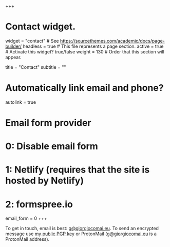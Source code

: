 +++
# Contact widget.
widget = "contact"  # See https://sourcethemes.com/academic/docs/page-builder/
headless = true  # This file represents a page section.
active = true  # Activate this widget? true/false
weight = 130  # Order that this section will appear.

title = "Contact"
subtitle = ""

# Automatically link email and phone?
autolink = true

# Email form provider
#   0: Disable email form
#   1: Netlify (requires that the site is hosted by Netlify)
#   2: formspree.io
email_form = 0
+++

To get in touch, email is best: g@giorgiocomai.eu. To send an encrypted message use [my public PGP key](/key/publickey.g@giorgiocomai.eu.asc) or ProtonMail (g@giorgiocomai.eu is a ProtonMail address).

